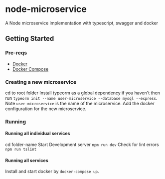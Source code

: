 # node-microservice
A Node microservice implementation with typescript, swagger and docker

## Getting Started
### Pre-reqs
- [Docker](https://docs.docker.com/engine/installation/)
- [Docker Compose](https://docs.docker.com/compose/)

### Creating a new microservice
cd to root folder
Install typeorm as a global dependency if you haven't then run `typeorm init --name user-microservice --database mysql --express`. Note `user-microservice` is the name of the microservice.
Add the docker configuration for the new microservice.

### Running
#### Running all individual services
cd folder-name 
Start Development server `npm run dev`
Check for lint errors `npm run tslint`

#### Running all services
Install and start docker by `docker-compose up`.
